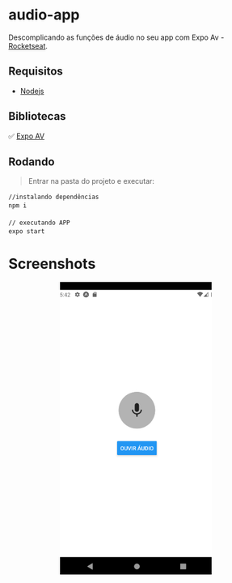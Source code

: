 # audio-app
Descomplicando as funções de áudio no seu app com Expo Av - [Rocketseat](https://www.youtube.com/watch?v=XLILd0R8btg&ab_channel=Rocketseat).


## Requisitos
- [Nodejs](https://nodejs.org/en/download/)

## Bibliotecas

:white_check_mark:	[Expo AV](https://docs.expo.dev/versions/latest/sdk/av/)

## Rodando
> Entrar na pasta do projeto e executar: 

```sh 
//instalando dependências 
npm i 

// executando APP
expo start
```

# Screenshots
<p align="center">
  <img src="https://github.com/karenyov/audio-app/blob/main/app.png" width="300">
</p>
